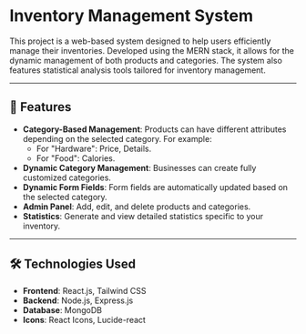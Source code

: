# Inventory Management System

This project is a web-based system designed to help users efficiently manage their inventories. Developed using the MERN stack, it allows for the dynamic management of both products and categories. The system also features statistical analysis tools tailored for inventory management. 

---

## 🚀 Features

- **Category-Based Management**: Products can have different attributes depending on the selected category. For example:
  - For "Hardware": Price, Details.
  - For "Food": Calories.
- **Dynamic Category Management**: Businesses can create fully customized categories.
- **Dynamic Form Fields**: Form fields are automatically updated based on the selected category.
- **Admin Panel**: Add, edit, and delete products and categories.
- **Statistics**: Generate and view detailed statistics specific to your inventory.

---

## 🛠️ Technologies Used

- **Frontend**: React.js, Tailwind CSS
- **Backend**: Node.js, Express.js
- **Database**: MongoDB
- **Icons**: React Icons, Lucide-react
